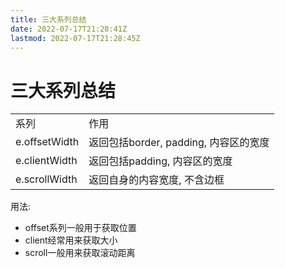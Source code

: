 ```yaml
---
title: 三大系列总结
date: 2022-07-17T21:28:41Z
lastmod: 2022-07-17T21:28:45Z
---
```


# 三大系列总结

|||
| ---------------| ----------------------------------------|
|系列|作用|
|e.offsetWidth|返回包括border,  padding, 内容区的宽度|
|e.clientWidth|返回包括padding, 内容区的宽度|
|e.scrollWidth|返回自身的内容宽度, 不含边框|

用法:

* offset系列一般用于获取位置
* client经常用来获取大小
* scroll一般用来获取滚动距离
